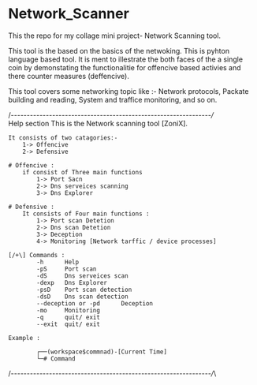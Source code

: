 # Network_Scanner
This the repo for my collage mini project- Network Scanning tool.

This tool is the based on the basics of the netwoking.
This is pyhton language based tool.
It is ment to illestrate the both faces of the a single coin by demonstating the functionalitie for
offencive based activies and there counter measures (deffencive).

This tool covers some networking topic like :-
  Network protocols,
  Packate building and reading,
  System and traffice monitoring,
  and so on.

/*\---------------------------------------------------------------/*\
    Help section
    This is the Network scanning tool [ZoniX].

    It consists of two catagories:-
        1-> Offencive
        2-> Defensive

    # Offencive :
        if consist of Three main functions 
            1-> Port Sacn
            2-> Dns serveices scanning
            3-> Dns Explorer
    
    # Defensive :
        It consists of Four main functions :
            1-> Port scan Detetion
            2-> Dns scan Detetion
            3-> Deception
            4-> Monitoring [Network tarffic / device processes]

    [/+\] Commands :
            -h      Help
            -pS     Port scan
            -dS     Dns serveices scan
            -dexp   Dns Explorer
            -psD    Port scan detection
            -dsD    Dns scan detection
            --deception or -pd      Deception
            -mo     Monitoring
            -q      quit/ exit
            --exit  quit/ exit

    Example :

            ┌──(workspace$commnad)-[Current Time]
            └─# Command
/*\---------------------------------------------------------------/*\
